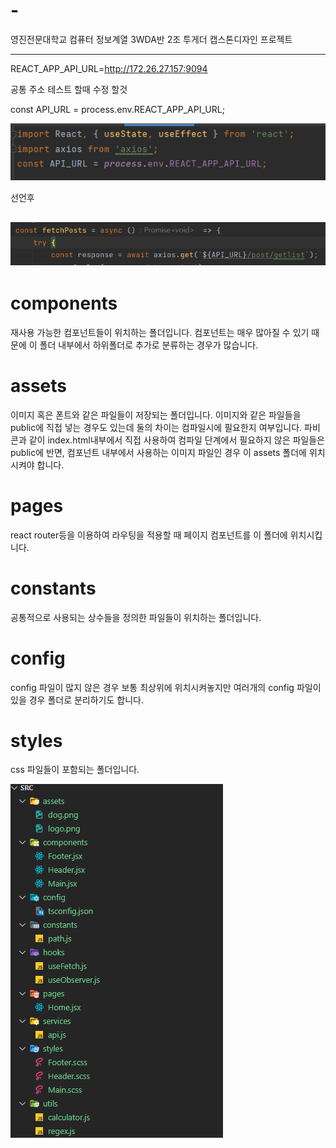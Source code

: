 # -
영진전문대학교 컴퓨터 정보계열 3WDA반 2조 투게더 캡스톤디자인 프로젝트

---


REACT_APP_API_URL=http://172.26.27.157:9094 

공통 주소 테스트 할때 수정 할것 

const API_URL = process.env.REACT_APP_API_URL;

![img_2.png](Frontend%2Fimg%2Fimg_2.png)


선언후

![img_1.png](Frontend%2Fimg%2Fimg_1.png)
---

# components
재사용 가능한 컴포넌트들이 위치하는 폴더입니다.
컴포넌트는 매우 많아질 수 있기 때문에 이 폴더 내부에서 하위폴더로 추가로 분류하는 경우가 많습니다.

# assets
이미지 혹은 폰트와 같은 파일들이 저장되는 폴더입니다.
이미지와 같은 파일들을 public에 직접 넣는 경우도 있는데 둘의 차이는 컴파일시에 필요한지 여부입니다.
파비콘과 같이 index.html내부에서 직접 사용하여 컴파일 단계에서 필요하지 않은 파일들은 public에
반면, 컴포넌트 내부에서 사용하는 이미지 파일인 경우 이 assets 폴더에 위치시켜야 합니다.

# pages
react router등을 이용하여 라우팅을 적용할 때 페이지 컴포넌트를 이 폴더에 위치시킵니다.

# constants
공통적으로 사용되는 상수들을 정의한 파일들이 위치하는 폴더입니다.

# config
config 파일이 많지 않은 경우 보통 최상위에 위치시켜놓지만 여러개의 config 파일이 있을 경우 폴더로 분리하기도 합니다.

# styles
css 파일들이 포함되는 폴더입니다.

![img.png](Frontend%2Fimg%2Fimg.png)